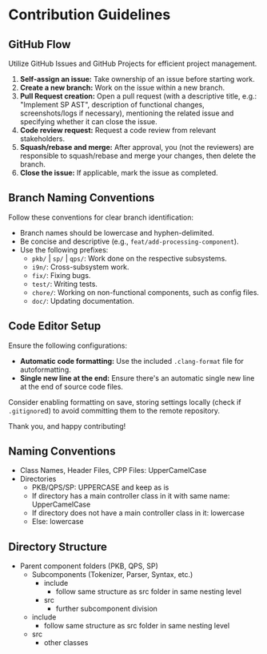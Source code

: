 # Contribution Guidelines

## GitHub Flow

Utilize GitHub Issues and GitHub Projects for efficient project management.

1. **Self-assign an issue:** Take ownership of an issue before starting work.
2. **Create a new branch:** Work on the issue within a new branch.
3. **Pull Request creation:** Open a pull request (with a descriptive title, e.g.: "Implement SP AST", description of functional changes, screenshots/logs if necessary), mentioning the related issue and specifying whether it can close the issue.
4. **Code review request:** Request a code review from relevant stakeholders.
5. **Squash/rebase and merge:** After approval, you (not the reviewers) are responsible to squash/rebase and merge your changes, then delete the branch.
6. **Close the issue:** If applicable, mark the issue as completed.

## Branch Naming Conventions

Follow these conventions for clear branch identification:

- Branch names should be lowercase and hyphen-delimited.
- Be concise and descriptive (e.g., `feat/add-processing-component`).
- Use the following prefixes:
  - `pkb/` | `sp/` | `qps/`: Work done on the respective subsystems.
  - `i9n/`: Cross-subsystem work.
  - `fix/`: Fixing bugs.
  - `test/`: Writing tests.
  - `chore/`: Working on non-functional components, such as config files.
  - `doc/`: Updating documentation.

## Code Editor Setup

Ensure the following configurations:

- **Automatic code formatting:** Use the included `.clang-format` file for autoformatting.
- **Single new line at the end:** Ensure there's an automatic single new line at the end of source code files.

Consider enabling formatting on save, storing settings locally (check if `.gitignore`d) to avoid committing them to the remote repository.

Thank you, and happy contributing!

## Naming Conventions

- Class Names, Header Files, CPP Files: UpperCamelCase
- Directories
  - PKB/QPS/SP: UPPERCASE and keep as is
  - If directory has a main controller class in it with same name: UpperCamelCase
  - If directory does not have a main controller class in it: lowercase
  - Else: lowercase

## Directory Structure

- Parent component folders (PKB, QPS, SP)
  - Subcomponents (Tokenizer, Parser, Syntax, etc.)
    - include
      - follow same structure as src folder in same nesting level
    - src
      - further subcomponent division
  - include
    - follow same structure as src folder in same nesting level
  - src
    - other classes
